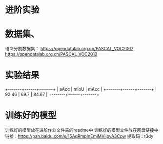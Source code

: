 # 进阶实验
# 数据集、
语义分割数据集： https://opendatalab.org.cn/PASCAL_VOC2007 https://opendatalab.org.cn/PASCAL_VOC2012
# 实验结果
+-------+------+-------+
|  aAcc | mIoU |  mAcc |
+-------+------+-------+
| 92.46 | 69.7 | 84.67 |
+-------+------+-------+
# 训练好的模型
训练好的模型放在进阶作业文件夹的readme中
训练好的模型文件放在网盘链接中
链接：https://pan.baidu.com/s/15AqRmpInEmjMVijbvA3Cpw 
提取码：t3dy
